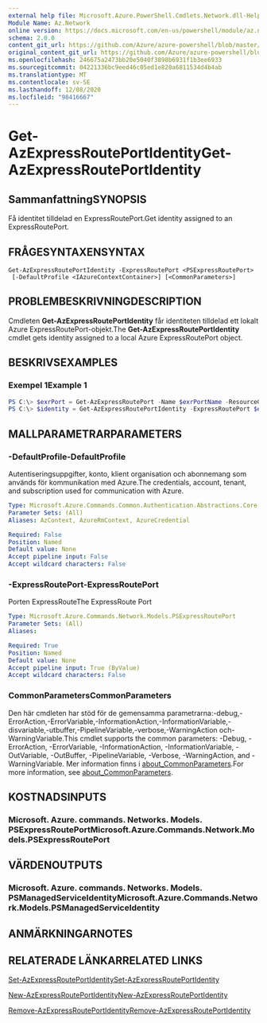 ```yaml
---
external help file: Microsoft.Azure.PowerShell.Cmdlets.Network.dll-Help.xml
Module Name: Az.Network
online version: https://docs.microsoft.com/en-us/powershell/module/az.network/get-azexpressrouteportidentity
schema: 2.0.0
content_git_url: https://github.com/Azure/azure-powershell/blob/master/src/Network/Network/help/Get-AzExpressRoutePortIdentity.md
original_content_git_url: https://github.com/Azure/azure-powershell/blob/master/src/Network/Network/help/Get-AzExpressRoutePortIdentity.md
ms.openlocfilehash: 246675a2473bb20e5040f3898b6931f1b3ee6933
ms.sourcegitcommit: 04221336bc9eed46c05ed1e828a6811534d4b4ab
ms.translationtype: MT
ms.contentlocale: sv-SE
ms.lasthandoff: 12/08/2020
ms.locfileid: "98416667"
---
```

# <span data-ttu-id="5e3a5-101">Get-AzExpressRoutePortIdentity</span><span class="sxs-lookup"><span data-stu-id="5e3a5-101">Get-AzExpressRoutePortIdentity</span></span>

## <span data-ttu-id="5e3a5-102">Sammanfattning</span><span class="sxs-lookup"><span data-stu-id="5e3a5-102">SYNOPSIS</span></span>
<span data-ttu-id="5e3a5-103">Få identitet tilldelad en ExpressRoutePort.</span><span class="sxs-lookup"><span data-stu-id="5e3a5-103">Get identity assigned to an ExpressRoutePort.</span></span>

## <span data-ttu-id="5e3a5-104">FRÅGESYNTAXEN</span><span class="sxs-lookup"><span data-stu-id="5e3a5-104">SYNTAX</span></span>

```
Get-AzExpressRoutePortIdentity -ExpressRoutePort <PSExpressRoutePort>
 [-DefaultProfile <IAzureContextContainer>] [<CommonParameters>]
```

## <span data-ttu-id="5e3a5-105">PROBLEMBESKRIVNING</span><span class="sxs-lookup"><span data-stu-id="5e3a5-105">DESCRIPTION</span></span>
<span data-ttu-id="5e3a5-106">Cmdleten **Get-AzExpressRoutePortIdentity** får identiteten tilldelad ett lokalt Azure ExpressRoutePort-objekt.</span><span class="sxs-lookup"><span data-stu-id="5e3a5-106">The **Get-AzExpressRoutePortIdentity** cmdlet gets identity assigned to a local Azure ExpressRoutePort object.</span></span>

## <span data-ttu-id="5e3a5-107">BESKRIVS</span><span class="sxs-lookup"><span data-stu-id="5e3a5-107">EXAMPLES</span></span>

### <span data-ttu-id="5e3a5-108">Exempel 1</span><span class="sxs-lookup"><span data-stu-id="5e3a5-108">Example 1</span></span>
```powershell
PS C:\> $exrPort = Get-AzExpressRoutePort -Name $exrPortName -ResourceGroupName $resgpName
PS C:\> $identity = Get-AzExpressRoutePortIdentity -ExpressRoutePort $exrPort
```

## <span data-ttu-id="5e3a5-109">MALLPARAMETRAR</span><span class="sxs-lookup"><span data-stu-id="5e3a5-109">PARAMETERS</span></span>

### <span data-ttu-id="5e3a5-110">-DefaultProfile</span><span class="sxs-lookup"><span data-stu-id="5e3a5-110">-DefaultProfile</span></span>
<span data-ttu-id="5e3a5-111">Autentiseringsuppgifter, konto, klient organisation och abonnemang som används för kommunikation med Azure.</span><span class="sxs-lookup"><span data-stu-id="5e3a5-111">The credentials, account, tenant, and subscription used for communication with Azure.</span></span>

```yaml
Type: Microsoft.Azure.Commands.Common.Authentication.Abstractions.Core.IAzureContextContainer
Parameter Sets: (All)
Aliases: AzContext, AzureRmContext, AzureCredential

Required: False
Position: Named
Default value: None
Accept pipeline input: False
Accept wildcard characters: False
```

### <span data-ttu-id="5e3a5-112">-ExpressRoutePort</span><span class="sxs-lookup"><span data-stu-id="5e3a5-112">-ExpressRoutePort</span></span>
<span data-ttu-id="5e3a5-113">Porten ExpressRoute</span><span class="sxs-lookup"><span data-stu-id="5e3a5-113">The ExpressRoute Port</span></span>

```yaml
Type: Microsoft.Azure.Commands.Network.Models.PSExpressRoutePort
Parameter Sets: (All)
Aliases:

Required: True
Position: Named
Default value: None
Accept pipeline input: True (ByValue)
Accept wildcard characters: False
```

### <span data-ttu-id="5e3a5-114">CommonParameters</span><span class="sxs-lookup"><span data-stu-id="5e3a5-114">CommonParameters</span></span>
<span data-ttu-id="5e3a5-115">Den här cmdleten har stöd för de gemensamma parametrarna:-debug,-ErrorAction,-ErrorVariable,-InformationAction,-InformationVariable,-disvariable,-utbuffer,-PipelineVariable,-verbose,-WarningAction och-WarningVariable.</span><span class="sxs-lookup"><span data-stu-id="5e3a5-115">This cmdlet supports the common parameters: -Debug, -ErrorAction, -ErrorVariable, -InformationAction, -InformationVariable, -OutVariable, -OutBuffer, -PipelineVariable, -Verbose, -WarningAction, and -WarningVariable.</span></span> <span data-ttu-id="5e3a5-116">Mer information finns i [about_CommonParameters](http://go.microsoft.com/fwlink/?LinkID=113216).</span><span class="sxs-lookup"><span data-stu-id="5e3a5-116">For more information, see [about_CommonParameters](http://go.microsoft.com/fwlink/?LinkID=113216).</span></span>

## <span data-ttu-id="5e3a5-117">KOSTNADS</span><span class="sxs-lookup"><span data-stu-id="5e3a5-117">INPUTS</span></span>

### <span data-ttu-id="5e3a5-118">Microsoft. Azure. commands. Networks. Models. PSExpressRoutePort</span><span class="sxs-lookup"><span data-stu-id="5e3a5-118">Microsoft.Azure.Commands.Network.Models.PSExpressRoutePort</span></span>

## <span data-ttu-id="5e3a5-119">VÄRDEN</span><span class="sxs-lookup"><span data-stu-id="5e3a5-119">OUTPUTS</span></span>

### <span data-ttu-id="5e3a5-120">Microsoft. Azure. commands. Networks. Models. PSManagedServiceIdentity</span><span class="sxs-lookup"><span data-stu-id="5e3a5-120">Microsoft.Azure.Commands.Network.Models.PSManagedServiceIdentity</span></span>

## <span data-ttu-id="5e3a5-121">ANMÄRKNINGAR</span><span class="sxs-lookup"><span data-stu-id="5e3a5-121">NOTES</span></span>

## <span data-ttu-id="5e3a5-122">RELATERADE LÄNKAR</span><span class="sxs-lookup"><span data-stu-id="5e3a5-122">RELATED LINKS</span></span>
[<span data-ttu-id="5e3a5-123">Set-AzExpressRoutePortIdentity</span><span class="sxs-lookup"><span data-stu-id="5e3a5-123">Set-AzExpressRoutePortIdentity</span></span>](./Set-AzExpressRoutePortIdentity.md)

[<span data-ttu-id="5e3a5-124">New-AzExpressRoutePortIdentity</span><span class="sxs-lookup"><span data-stu-id="5e3a5-124">New-AzExpressRoutePortIdentity</span></span>](./New-AzExpressRoutePortIdentity.md)

[<span data-ttu-id="5e3a5-125">Remove-AzExpressRoutePortIdentity</span><span class="sxs-lookup"><span data-stu-id="5e3a5-125">Remove-AzExpressRoutePortIdentity</span></span>](./Remove-AzExpressRoutePortIdentity.md)